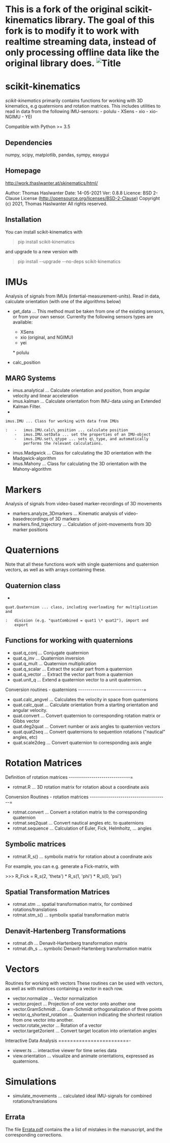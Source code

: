 This is a fork of the original scikit-kinematics library. The goal of this fork is to modify it to work with realtime streaming data, instead of 
only processing offline data like the original library does.
![Title](docs/Images/skinematics.png)
===
scikit-kinematics
===

*scikit-kinematics* primarily contains functions for working with 3D
kinematics, e.g quaternions and rotation matrices. This includes
utilities to read in data from the following IMU-sensors: - polulu -
XSens - xio - xio-NGIMU - YEI

Compatible with Python &gt;= 3.5

Dependencies
------------

numpy, scipy, matplotlib, pandas, sympy, easygui

Homepage
--------

<http://work.thaslwanter.at/skinematics/html/>

Author: Thomas Haslwanter Date: 14-05-2021 Ver: 0.8.8 Licence: BSD
2-Clause License (<http://opensource.org/licenses/BSD-2-Clause>)
Copyright (c) 2021, Thomas Haslwanter All rights reserved.

Installation
------------

You can install scikit-kinematics with

> pip install scikit-kinematics

and upgrade to a new version with

> pip install --upgrade --no-deps scikit-kinematics

IMUs
====

Analysis of signals from IMUs (intertial-measurement-units). Read in
data, calculate orientation (with one of the algorithms below)

-   get\_data ... This method must be taken from one of the existing
    sensors, or from your own sensor. Currenlty the following sensors
    types are available:
    -   XSens
    -   xio (original, and NGIMU)
    -   yei

    \* polulu
-   calc\_position

MARG Systems
------------

-   imus.analytical ... Calculate orientation and position, from angular
    velocity and linear acceleration
-   imus.kalman ... Calculate orientation from IMU-data using an
    Extended Kalman Filter.
-   

    imus.IMU ... Class for working with data from IMUs

    :   -   imus.IMU.calc\_position ... calculate position
        -   imus.IMU.setData ... set the properties of an IMU-object
        -   imus.IMU.set\_qtype ... sets q\_type, and automatically
            performs the relevant calculations.

-   imus.Madgwick ... Class for calculating the 3D orientation with the
    Madgwick-algorithm
-   imus.Mahony ... Class for calculating the 3D orientation with the
    Mahony-algorithm

Markers
=======

Analysis of signals from video-based marker-recordings of 3D movements

-   markers.analyze\_3Dmarkers ... Kinematic analysis of
    video-basedrecordings of 3D markers
-   markers.find\_trajectory ... Calculation of joint-movements from 3D
    marker positions

Quaternions
===========

Note that all these functions work with single quaternions and
quaternion vectors, as well as with arrays containing these.

Quaternion class
----------------

-   

    quat.Quaternion ... class, including overloading for multiplication and

    :   division (e.g. "quatCombined = quat1 \* quat2"), import and
        export

Functions for working with quaternions
--------------------------------------

-   quat.q\_conj ... Conjugate quaternion
-   quat.q\_inv ... Quaternion inversion
-   quat.q\_mult ... Quaternion multiplication
-   quat.q\_scalar ... Extract the scalar part from a quaternion
-   quat.q\_vector ... Extract the vector part from a quaternion
-   quat.unit\_q ... Extend a quaternion vector to a unit quaternion.

Conversion routines - quaternions
--------------------------------=

-   quat.calc\_angvel ... Calculates the velocity in space from
    quaternions
-   quat.calc\_quat ... Calculate orientation from a starting
    orientation and angular velocity.
-   quat.convert ... Convert quaternion to corresponding rotation matrix
    or Gibbs vector
-   quat.deg2quat ... Convert number or axis angles to quaternion
    vectors
-   quat.quat2seq ... Convert quaternions to sequention rotations
    ("nautical" angles, etc)
-   quat.scale2deg ... Convert quaternion to corresponding axis angle

Rotation Matrices
=================

Definition of rotation matrices
------------------------------=

-   rotmat.R ... 3D rotation matrix for rotation about a coordinate axis

Conversion Routines - rotation matrices
--------------------------------------=

-   rotmat.convert ... Convert a rotation matrix to the corresponding
    quaternion
-   rotmat.seq2quat ... Convert nautical angles etc. to quaternions
-   rotmat.sequence ... Calculation of Euler, Fick, Helmholtz, ...
    angles

Symbolic matrices
-----------------

-   rotmat.R\_s() ... symbolix matrix for rotation about a coordinate
    axis

For example, you can e.g. generate a Fick-matrix, with

&gt;&gt;&gt; R\_Fick = R\_s(2, 'theta') \* R\_s(1, 'phi') \* R\_s(0,
'psi')

Spatial Transformation Matrices
-------------------------------

-   rotmat.stm ... spatial transformation matrix, for combined
    rotations/translations
-   rotmat.stm\_s() ... symbolix spatial transformation matrix

Denavit-Hartenberg Transformations
----------------------------------

-   rotmat.dh ... Denavit-Hartenberg transformation matrix
-   rotmat.dh\_s ... symbolic Denavit-Hartenberg transformation matrix

Vectors
=======

Routines for working with vectors These routines can be used with
vectors, as well as with matrices containing a vector in each row.

-   vector.normalize ... Vector normalization
-   vector.project ... Projection of one vector onto another one
-   vector.GramSchmidt ... Gram-Schmidt orthogonalization of three
    points
-   vector.q\_shortest\_rotation ... Quaternion indicating the shortest
    rotation from one vector into another.
-   vector.rotate\_vector ... Rotation of a vector
-   vector.target2orient ... Convert target location into orientation
    angles

Interactive Data Analysis
========================-

-   viewer.ts ... interactive viewer for time series data
-   view.orientation ... visualize and animate orientations, expressed
    as quaternions.

Simulations
===========

- simulate_movements ... calculated ideal IMU-signals for combined rotations/translations

## Errata
The file [Errata.pdf](Errata.pdf) contains the a list of mistakes in the manuscript, and
the corresponding corrections.
